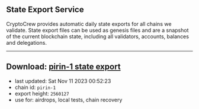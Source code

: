 ## State Export Service
CryptoCrew provides automatic daily state exports for all chains we validate. State export files can be used as genesis files and are a snapshot of the current blockchain state, including all validators, accounts, balances and delegations.

---
**Download: [pirin-1 state export](https://dl.ccvalidators.com/SERVICE/nolus/pirin-1_export_2560127.json)**
---

- last updated: Sat Nov 11 2023 00:52:23
- chain id: `pirin-1`
- export height: `2560127`
- use for: airdrops, local tests, chain recovery
